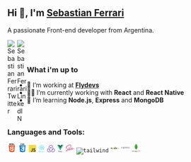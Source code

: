 ## Hi 👋, I'm **[Sebastian Ferrari](https://sebaferrari.com.ar)**
A passionate Front-end developer from Argentina.

<a href="https://twitter.com/sebaferrari23" target="_blank">
<img align="left" alt="Sebastian Ferrari Twitter" width="22px" src="https://icongr.am/fontawesome/twitter.svg?size=128&color=70c8ff" />
</a>
<a href="https://www.linkedin.com/in/sebaferrari/" target="_blank">
<img align="left" alt="Sebastian Ferrari LinkedIN" width="22px" src="https://icongr.am/fontawesome/linkedin.svg?size=128&color=70c8ff" />
</a>
<br/>
<br/>

### What i'm up to
- 🔭 I’m working at **[Flydevs](https://www.flydevs.com/)**
- 👨‍💻 I’m currently working with **React** and **React Native**
- 🌱 I’m learning **Node.js**, **Express** and **MongoDB**
<br/>

### Languages and Tools:
<code><img height="20" src="https://raw.githubusercontent.com/devicons/devicon/master/icons/html5/html5-original-wordmark.svg" alt="html5"></code>
<code><img height="20" src="https://raw.githubusercontent.com/devicons/devicon/master/icons/css3/css3-original-wordmark.svg" alt="css3"></code>
<code><img height="17" src="https://raw.githubusercontent.com/devicons/devicon/master/icons/javascript/javascript-original.svg" alt="javascript"></code>
<code><img height="17" src="https://raw.githubusercontent.com/devicons/devicon/master/icons/react/react-original-wordmark.svg" alt="react"></code>
<code><img height="17" src="https://raw.githubusercontent.com/devicons/devicon/master/icons/redux/redux-original.svg" alt="redux"></code>
<code><img height="17" src="https://raw.githubusercontent.com/devicons/devicon/master/icons/vuejs/vuejs-original-wordmark.svg" alt="vuejs"></code>
<code><img height="20" src="https://raw.githubusercontent.com/devicons/devicon/master/icons/sass/sass-original.svg" alt="sass"></code>
<code><img height="20" src="https://www.vectorlogo.zone/logos/tailwindcss/tailwindcss-icon.svg" alt="tailwind"></code>
<code><img height="20" src="https://raw.githubusercontent.com/devicons/devicon/master/icons/nodejs/nodejs-original-wordmark.svg" alt="nodejs"></code>
<code><img height="20" src="https://raw.githubusercontent.com/devicons/devicon/master/icons/express/express-original-wordmark.svg" alt="express"></code>
<code><img height="20" src="https://raw.githubusercontent.com/devicons/devicon/master/icons/mongodb/mongodb-original-wordmark.svg" alt="mongodb"></code>
<br/>
